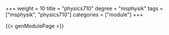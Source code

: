 +++
weight = 10
title = "physics710"
degree = "msphysik"
tags = ["msphysik", "physics710"]
categories = ["module"]
+++

{{< genModulePage >}}
